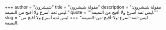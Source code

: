 +++
author = "شيشرون"
title = "مقولة شيشرون"
description = "مقولة شيشرون: ليس ثمة أسرع ولا أقبح من النميمة."
quote = '''ليس ثمة أسرع ولا أقبح من النميمة.'''
slug = "ليس-ثمة-أسرع-ولا-أقبح-من-النميمة"
+++
ليس ثمة أسرع ولا أقبح من النميمة.

